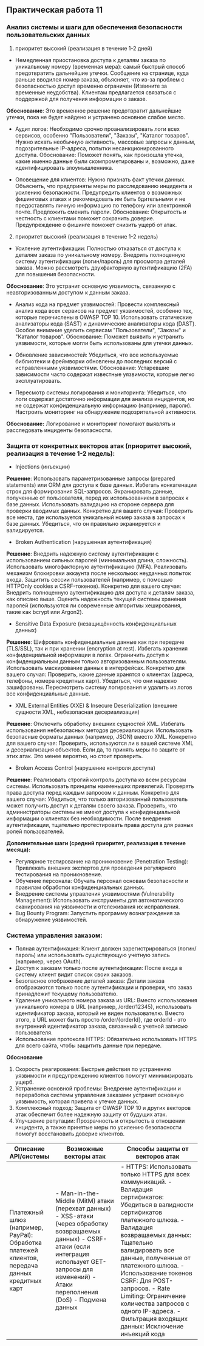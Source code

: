 ## Практическая работа 11

### Анализ системы и шаги для обеспечения безопасности пользовательских данных 

1. приоритет высокий (реализация в течение 1-2 дней)

- Немедленная приостановка доступа к деталям заказа по уникальному номеру (временная мера): самый быстрый способ предотвратить дальнейшие утечки. Сообщение на странице, куда раньше вводился номер заказа, объясняет, что из-за проблем с безопасностью доступ временно ограничен (Извините за временные неудобства). Клиентам предлагается связаться с поддержкой для получения информации о заказе. 

**Обоснование**: Это временное решение предотвратит дальнейшие утечки, пока не будет найдено и устранено основное слабое место.

- Аудит логов: Необходимо срочно проанализировать логи всех сервисов, особенно "Пользователи", "Заказы", "Каталог товаров".  Нужно искать необычную активность, массовые запросы к данным, подозрительные IP-адреса, попытки несанкционированного доступа. Обоснование:  Поможет понять, как произошла утечка, какие именно данные были скомпрометированы и, возможно, даже идентифицировать злоумышленника.

- Оповещение для клиентов: Нужно признать факт утечки данных.  Объяснить, что предприняты меры по расследованию инцидента и усилению безопасности.  Предупредить клиентов о возможных фишинговых атаках и рекомендовать им быть бдительными и не предоставлять личную информацию по телефону или электронной почте.  Предложить сменить пароли. Обоснование:  Открытость и честность с клиентами поможет сохранить доверие.  Предупреждение о фишинге поможет снизить ущерб от атак.

2. приоритет высокий (реализация в течение 1-2 недель)

- Усиление аутентификации: Полностью отказаться от доступа к деталям заказа по уникальному номеру. Внедрить полноценную систему аутентификации (логин/пароль) для просмотра деталей заказа.  Можно рассмотреть двухфакторную аутентификацию (2FA) для повышения безопасности. 

**Обоснование**:  Это устранит основную уязвимость, связанную с неавторизованным доступом к данным заказа.

- Анализ кода на предмет уязвимостей: Провести комплексный анализ кода всех сервисов на предмет уязвимостей, особенно тех, которые перечислены в OWASP TOP 10. Использовать статические анализаторы кода (SAST) и динамические анализаторы кода (DAST).  Особое внимание уделить сервисам "Пользователи", "Заказы" и "Каталог товаров". Обоснование:  Поможет выявить и устранить уязвимости, которые могли быть использованы для утечки данных.

- Обновление зависимостей: Убедиться, что все используемые библиотеки и фреймворки обновлены до последних версий с исправленными уязвимостями. Обоснование:  Устаревшие зависимости часто содержат известные уязвимости, которые легко эксплуатировать.

- Пересмотр системы логирования и мониторинга: Убедиться, что логи содержат достаточно информации для анализа инцидентов, но не содержат конфиденциальную информацию (например, пароли). Настроить мониторинг на обнаружение подозрительной активности. 

**Обоснование:** Логирование и мониторинг помогают выявлять и расследовать инциденты безопасности.

### Защита от конкретных векторов атак (приоритет высокий, реализация в течение 1-2 недель):

- Injections (инъекции)

**Решение**: Использовать параметризованные запросы (prepared statements) или ORM для доступа к базе данных.  Избегать конкатенации строк для формирования SQL-запросов.  Экранировать данные, полученные от пользователя, перед их использованием в запросах к базе данных.  Использовать валидацию на стороне сервера для проверки вводимых данных.
Конкретно для вашего случая: Проверить все места, где используется уникальный номер заказа в запросах к базе данных. Убедиться, что он правильно экранируется и валидируется.

- Broken Authentication (нарушенная аутентификация)

**Решение**: Внедрить надежную систему аутентификации с использованием сильных паролей (минимальная длина, сложность). Использовать многофакторную аутентификацию (MFA).  Реализовать механизм блокировки аккаунта после нескольких неудачных попыток входа.  Защитить сессии пользователей (например, с помощью HTTPOnly cookies и CSRF-токенов).
Конкретно для вашего случая:  Внедрить полноценную аутентификацию для доступа к деталям заказа, как описано выше.  Оценить надежность текущей системы хранения паролей (используются ли современные алгоритмы хеширования, такие как bcrypt или Argon2).

- Sensitive Data Exposure (незащищённость конфиденциальных данных)

**Решение**: Шифровать конфиденциальные данные как при передаче (TLS/SSL), так и при хранении (encryption at rest).  Избегать хранения конфиденциальной информации в логах.  Ограничить доступ к конфиденциальным данным только авторизованным пользователям.  Использовать маскирование данных в интерфейсах.
Конкретно для вашего случая: Проверить, какие данные хранятся о клиентах (адреса, телефоны, номера кредитных карт).  Убедиться, что они надежно зашифрованы.  Пересмотреть систему логирования и удалить из логов все конфиденциальные данные.

- XML External Entities (XXE) & Insecure Deserialization (внешние сущности XML, небезопасная десериализация)

**Решение**: Отключить обработку внешних сущностей XML.  Избегать использования небезопасных методов десериализации.  Использовать безопасные форматы данных (например, JSON) вместо XML.
Конкретно для вашего случая:  Проверить, используются ли в вашей системе XML и десериализация объектов. Если да, то принять меры по защите от этих атак.  Это менее вероятно, но стоит проверить.

- Broken Access Control (нарушение контроля доступа)

**Решение**: Реализовать строгий контроль доступа ко всем ресурсам системы. Использовать принципы наименьших привилегий.  Проверять права доступа перед каждым запросом к данным.
Конкретно для вашего случая: Убедиться, что только авторизованный пользователь может получить доступ к деталям своего заказа.  Проверить, что администраторы системы не имеют доступа к конфиденциальной информации о клиентах без необходимости.  После внедрения аутентификации, тщательно протестировать права доступа для разных ролей пользователей.

**Дополнительные шаги (средний приоритет, реализация в течение месяца):**

- Регулярное тестирование на проникновение (Penetration Testing):  Привлекать внешних экспертов для проведения регулярного тестирования на проникновение.
- Обучение персонала: Обучать персонал основам безопасности и правилам обработки конфиденциальных данных.
- Внедрение системы управления уязвимостями (Vulnerability Management):  Использовать инструменты для автоматического сканирования на уязвимости и отслеживания их исправления.
- Bug Bounty Program:  Запустить программу вознаграждения за обнаружение уязвимостей.

### Система управления заказом:

- Полная аутентификация: Клиент должен зарегистрироваться (логин/пароль) или использовать существующую учетную запись (например, через OAuth).
- Доступ к заказам только после аутентификации: После входа в систему клиент видит список своих заказов.
- Безопасное отображение деталей заказа:  Детали заказа отображаются только после аутентификации и проверки, что заказ принадлежит текущему пользователю.
- Удаление уникального номера заказа из URL:  Вместо использования уникального номера в URL (например, /order/12345), использовать идентификатор заказа, который не виден пользователю.  Вместо этого, в URL может быть просто /order/{orderId}, где orderId - это внутренний идентификатор заказа, связанный с учетной записью пользователя.
- Использование протокола HTTPS:  Обязательно использовать HTTPS для всего сайта, чтобы защитить данные при передаче.

**Обоснование**

1. Скорость реагирования:  Быстрые действия по устранению уязвимости и предупреждению клиентов помогут минимизировать ущерб.
2. Устранение основной проблемы: Внедрение аутентификации и переработка системы управления заказами устранит основную уязвимость, которая привела к утечке данных.
3. Комплексный подход:  Защита от OWASP TOP 10 и других векторов атак обеспечит более надежную защиту от будущих атак.
4. Улучшение репутации:  Прозрачность и открытость в отношении инцидента, а также принятые меры по усилению безопасности помогут восстановить доверие клиентов.

|Описание API/системы|Возможные векторы атак|Способы защиты от векторов атак|
|-|-|-|
|Платежный шлюз (например, PayPal): Обработка платежей клиентов, передача данных кредитных карт|- Man-in-the-Middle (MitM) атаки (перехват данных) - XSS-атаки (через обработку возвращаемых данных) - CSRF-атаки (если интеграция использует GET-запросы для изменений) - Атаки переполнения (DoS) - Подмена данных|- HTTPS: Использовать только HTTPS для всех коммуникаций. - Валидация сертификатов:  Убедиться в валидности сертификатов платежного шлюза. - Валидация возвращаемых данных: Тщательно валидировать все данные, полученные от платежного шлюза. - Использование токенов CSRF: Для POST-запросов. - Rate Limiting: Ограничение количества запросов с одного IP-адреса. - Фильтрация входящих данных: Исключение инъекций кода|